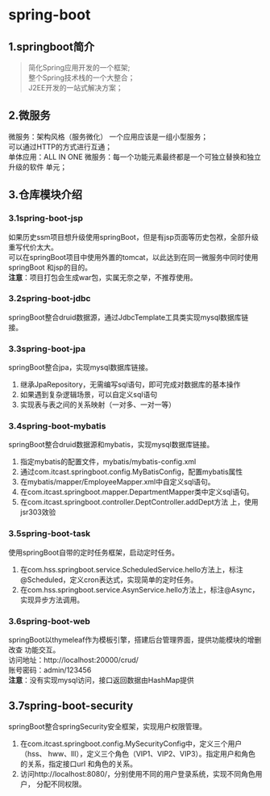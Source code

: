 # spring-boot
## 1.springboot简介
>简化Spring应用开发的一个框架;  
整个Spring技术栈的一个大整合；  
J2EE开发的一站式解决方案；

## 2.微服务
微服务：架构风格（服务微化） 一个应用应该是一组小型服务；  
可以通过HTTP的方式进行互通；  
单体应用：ALL IN ONE 微服务：每一个功能元素最终都是一个可独立替换和独立升级的软件
单元；

## 3.仓库模块介绍
### 3.1spring-boot-jsp
如果历史ssm项目想升级使用springBoot，但是有jsp页面等历史包袱，全部升级重写代价太大。  
可以在springBoot项目中使用外置的tomcat，以此达到在同一微服务中同时使用springBoot
和jsp的目的。  
**注意**：项目打包会生成war包，实属无奈之举，不推荐使用。

### 3.2spring-boot-jdbc
springBoot整合druid数据源，通过JdbcTemplate工具类实现mysql数据库链接。

### 3.3spring-boot-jpa
springBoot整合jpa，实现mysql数据库链接。
1. 继承JpaRepository，无需编写sql语句，即可完成对数据库的基本操作
2. 如果遇到复杂逻辑场景，可以自定义sql语句
3. 实现表与表之间的关系映射（一对多、一对一等）

### 3.4spring-boot-mybatis
springBoot整合druid数据源和mybatis，实现mysql数据库链接。
1. 指定mybatis的配置文件，mybatis/mybatis-config.xml
2. 通过com.itcast.springboot.config.MyBatisConfig，配置mybatis属性
3. 在mybatis/mapper/EmployeeMapper.xml中自定义sql语句。
4. 在com.itcast.springboot.mapper.DepartmentMapper类中定义sql语句。
5. 在com.itcast.springboot.controller.DeptController.addDept方法
上，使用jsr303效验

### 3.5spring-boot-task
使用springBoot自带的定时任务框架，启动定时任务。
1. 在com.hss.springboot.service.ScheduledService.hello方法上，标注
@Scheduled，定义cron表达式，实现简单的定时任务。
2. 在com.hss.springboot.service.AsynService.hello方法上，标注@Async，
实现异步方法调用。

### 3.6spring-boot-web
springBoot以thymeleaf作为模板引擎，搭建后台管理界面，提供功能模块的增删改查
功能交互。  
访问地址：http://localhost:20000/crud/  
账号密码：admin/123456  
**注意**：没有实现mysql访问，接口返回数据由HashMap提供

## 3.7spring-boot-security
springBoot整合springSecurity安全框架，实现用户权限管理。
1. 在com.itcast.springboot.config.MySecurityConfig中，定义三个用户（hss、
hww、lll），定义三个角色（VIP1、VIP2、VIP3）。指定用户和角色的关系，指定接口url
和角色的关系。
2. 访问http://localhost:8080/，分别使用不同的用户登录系统，实现不同角色用户，
分配不同权限。